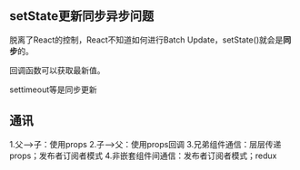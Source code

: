 ## setState更新同步异步问题

脱离了React的控制，React不知道如何进行Batch Update，setState()就会是**同步**的。

回调函数可以获取最新值。

 settimeout等是同步更新



## 通讯

1.父—>子：使用props
2.子—>父：使用props回调
3.兄弟组件通信：层层传递props；发布者订阅者模式
4.非嵌套组件间通信：发布者订阅者模式；redux











































